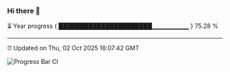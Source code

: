### Hi there 👋

⏳ Year progress { ██████████████████████▁▁▁▁▁▁▁▁ } 75.28 %

---

⏰ Updated on Thu, 02 Oct 2025 18:07:42 GMT

![Progress Bar CI](https://github.com/liununu/liununu/workflows/Progress%20Bar%20CI/badge.svg)
